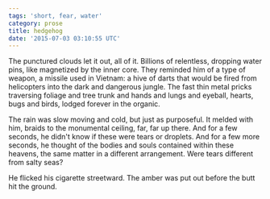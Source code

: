 ```yaml
---
tags: 'short, fear, water'
category: prose
title: hedgehog
date: '2015-07-03 03:10:55 UTC'
---
```


The punctured clouds let it out, all of it. Billions of relentless,
dropping water pins, like magnetized by the inner core. They reminded him
of a type of weapon, a missile used in Vietnam: a hive of darts that would
be fired from helicopters into the dark and dangerous jungle. The fast thin
metal pricks traversing foliage and tree trunk and hands and lungs and
eyeball, hearts, bugs and birds, lodged forever in the organic.

The rain was slow moving and cold, but just as purposeful. It melded with
him, braids to the monumental ceiling, far, far up there. And for a few
seconds, he didn't know if these were tears or droplets. And for a few more
seconds, he thought of the bodies and souls contained within these heavens,
the same matter in a different arrangement. Were tears different from salty
seas?

He flicked his cigarette streetward. The amber was put out before the butt
hit the ground.
​